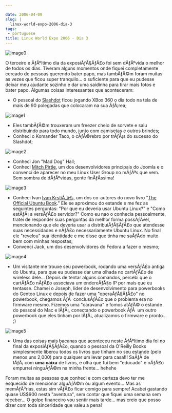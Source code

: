 ```yaml
---

date: 2006-04-09
slug: |
  linux-world-expo-2006-dia-3
tags:
 - portuguese
title: Linux World Expo 2006 - Dia 3
---
```


![image0](http://static.flickr.com/55/125470251_d266d705a7.jpg)

O terceiro e ÃƒÂºltimo dia da exposiÃƒÂ§ÃƒÂ£o foi sem dÃƒÂºvida o melhor
de todos os dias. Tiveram alguns momentos onde fiquei completamente
cercado de pessoas querendo bater papo, mas tambÃƒÂ©m foram muitas as
vezes que ficou super tranquilo... o suficiente para que eu pudesse
deixar meu ajudante sozinho e dar uma saidinha para tirar mais fotos e
bater papo. Algumas coisas interessantes que aconteceram:

-   O pessoal do [Slashdot](http://slashdot.org/) ficou jogando XBox
    360 o dia todo na tela de mais de 90 polegadas que colocaram na sua
    ÃƒÂ¡rea;

![image1](http://static.flickr.com/51/125470019_48524c77ed_m.jpg)

-   Eles tambÃƒÂ©m trouxeram um freezer cheio de sorvete e saiu
    distribuindo para todo mundo, junto com camisetas e outros brindes;
-   Conheci o Komander Taco, o cÃƒÂ©rebro por trÃƒÂ¡s do sucesso do
    Slashdot;

![image2](http://static.flickr.com/39/125470740_92212c53fa_m.jpg)

-   Conheci Jon "Mad Dog" Hall;
-   Conheci [Mitch
    Pirtle](http://dev.joomla.org/component/option,com_jd-wp/Itemid,33/p,83/),
    um dos desenvolvidores principais do Joomla e o convenci de aparecer
    no meu Linux User Group no mÃƒÂªs que vem. Sem sombra de dÃƒÂºvidas,
    gente finÃƒÂ­ssima!

![image3](http://static.flickr.com/44/125469914_d77f884577_m.jpg)

-   Conheci Ivan [Ivan KrstiÃ„â€¡](https://launchpad.net/people/krstic),
    um dos co-autores do novo livro "[The Official Ubuntu
    Book](http://www.amazon.com/gp/product/0132435942/sr=8-2/qid=1144586788/ref=pd_bbs_2/102-5290391-8745702?%5Fencoding=UTF8)."
    Ele se aproximou do estande e me fez as seguintes perguntas: "Por
    que eu deveria usar Ubuntu Linux?" e "Como estÃƒÂ¡ a versÃƒÂ£o
    servidor?" Como eu nao o conhecia pessoalmente, tratei de responder
    suas perguntas da melhor forma possÃƒÂ­vel, mencionando que ele
    deveria usar a distribuiÃƒÂ§ÃƒÂ£o que atendesse suas necessidades e
    nÃƒÂ£o necessariamente Ubuntu Linux. No final ele "revelou" sua
    identidade e me disse que tinha me saÃƒÂ­do muito bem com minhas
    respostas;
-   Convenci Jack, um dos desenvolvidores do Fedora a fazer o mesmo;

![image4](http://static.flickr.com/48/125469633_1ab5638aa0_m.jpg)

-   Um visitante me trouxe seu powerbook, rodando uma versÃƒÂ£o antiga
    do Ubuntu, para que eu pudesse dar uma olhada no cartÃƒÂ£o de
    wireless dele... Depois de tentar alguns comandos, percebi que o
    cartÃƒÂ£o nÃƒÂ£o associava um endereÃƒÂ§o IP por mais que eu
    tentasse. Chamei o Joseph, lider de desenvolvimento para powerbooks
    do Gentoo Linux e depois de fazer uma "operaÃƒÂ§ÃƒÂ£o" no powerbook,
    chegamos ÃƒÂ  conclusÃƒÂ£o que o problema era no firmware mesmo.
    Fizemos uma "caravana" e fomos atÃƒÂ© o estande do pessoal do Mac e
    lÃƒÂ¡, conectando o powerbook ÃƒÂ  um outro powerbook que eles
    tinham por lÃƒÂ¡, atualizamos o firmware e pronto... ;)

![image5](http://static.flickr.com/43/125470655_60bd68da15_m.jpg)

-   Uma das coisas mais bacanas que aconteceu neste ÃƒÂºltimo dia foi no
    final da exposiÃƒÂ§ÃƒÂ£o, quando o pessoal da O'Reilly Books
    simplesmente liberou todos os livros que tinham no seu estande (pelo
    menos uns 2,000) para qualquer um levar para casa!!! SaÃƒÂ­ de
    lÃƒÂ¡ com **uma caixa** de livros, e olha que fui bem "educado" e
    nÃƒÂ£o empurrei ninguÃƒÂ©m na minha frente... hehehe

Foram muitas as pessoas que conheci e com certeza devo ter me esquecido
de mencionar alguÃƒÂ©m ou algum evento... Mas as memÃƒÂ³rias, estas sim
vÃƒÂ£o ficar comigo para sempre! Acabei gastando quase US\$900 nesta
"aventura", sem contar que fiquei uma semana sem receber... O golpe
financeiro vou sentir mais tarde... mas creio que posso dizer com toda
sinceridade que valeu a pena!
